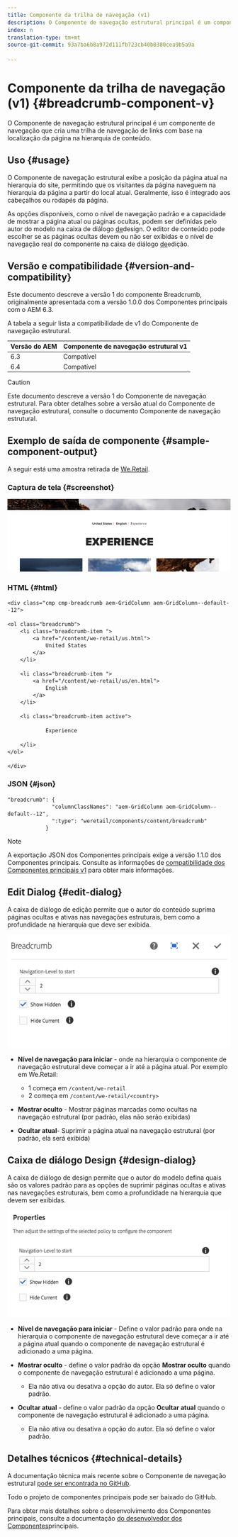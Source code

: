 ```yaml
---
title: Componente da trilha de navegação (v1)
description: O Componente de navegação estrutural principal é um componente de navegação que cria uma trilha de navegação de links com base na localização da página na hierarquia de conteúdo.
index: n
translation-type: tm+mt
source-git-commit: 93a7ba6b8a972d111fb723cb40b0380cea9b5a9a

---
```



# Componente da trilha de navegação (v1) {#breadcrumb-component-v}

O Componente de navegação estrutural principal é um componente de navegação que cria uma trilha de navegação de links com base na localização da página na hierarquia de conteúdo.

## Uso {#usage}

O Componente de navegação estrutural exibe a posição da página atual na hierarquia do site, permitindo que os visitantes da página naveguem na hierarquia da página a partir do local atual. Geralmente, isso é integrado aos cabeçalhos ou rodapés da página.

As opções disponíveis, como o nível de navegação padrão e a capacidade de mostrar a página atual ou páginas ocultas, podem ser definidas pelo autor do modelo na caixa de diálogo [de](#design-dialog)design. O editor de conteúdo pode escolher se as páginas ocultas devem ou não ser exibidas e o nível de navegação real do componente na caixa de diálogo [de](#edit-dialog)edição.

## Versão e compatibilidade {#version-and-compatibility}

Este documento descreve a versão 1 do componente Breadcrumb, originalmente apresentada com a versão 1.0.0 dos Componentes principais com o AEM 6.3.

A tabela a seguir lista a compatibilidade de v1 do Componente de navegação estrutural.

| Versão do AEM | Componente de navegação estrutural v1 |
|--- |--- |
| 6.3 | Compatível |
| 6.4 | Compatível |

>[!CAUTION]
>
>Este documento descreve a versão 1 do Componente de navegação estrutural.
>Para obter detalhes sobre a versão atual do Componente de navegação estrutural, consulte o documento Componente [](/help/components/breadcrumb.md) de navegação estrutural.

## Exemplo de saída de componente {#sample-component-output}

A seguir está uma amostra retirada de [We.Retail](https://helpx.adobe.com/experience-manager/6-4/sites/developing/using/we-retail.html).

### Captura de tela {#screenshot}

![](/help/assets/chlimage_1-33.png)

### HTML {#html}

```
<div class="cmp cmp-breadcrumb aem-GridColumn aem-GridColumn--default--12">

<ol class="breadcrumb">
    <li class="breadcrumb-item ">
        <a href="/content/we-retail/us.html">
            United States
        </a>
    </li>

    <li class="breadcrumb-item ">
        <a href="/content/we-retail/us/en.html">
            English
        </a>
    </li>

    <li class="breadcrumb-item active">
        
            Experience
        
    </li>
</ol>
 
</div>
```

### JSON {#json}

```
"breadcrumb": {
              "columnClassNames": "aem-GridColumn aem-GridColumn--default--12",
              ":type": "weretail/components/content/breadcrumb"
            }
```

>[!NOTE]
>
>A exportação JSON dos Componentes principais exige a versão 1.1.0 dos Componentes principais. Consulte as informações de [compatibilidade dos Componentes principais v1](/help/versions.md) para obter mais informações.

## Edit Dialog {#edit-dialog}

A caixa de diálogo de edição permite que o autor do conteúdo suprima páginas ocultas e ativas nas navegações estruturais, bem como a profundidade na hierarquia que deve ser exibida.

![](/help/assets/chlimage_1-34.png)

* **Nível de navegação para iniciar** - onde na hierarquia o componente de navegação estrutural deve começar a ir até a página atual. Por exemplo em We.Retail:

   * 1 começa em `/content/we-retail`
   * 2 começa em `/content/we-retail/<country>`

* **Mostrar oculto** - Mostrar páginas marcadas como ocultas na navegação estrutural (por padrão, elas não serão exibidas)
* **Ocultar atual**- Suprimir a página atual na navegação estrutural (por padrão, ela será exibida)

## Caixa de diálogo Design {#design-dialog}

A caixa de diálogo de design permite que o autor do modelo defina quais são os valores padrão para as opções de suprimir páginas ocultas e ativas nas navegações estruturais, bem como a profundidade na hierarquia que devem ser exibidas.

![](/help/assets/chlimage_1-35.png)

* **Nível de navegação para iniciar** - Define o valor padrão para onde na hierarquia o componente de navegação estrutural deve começar a ir até a página atual quando o componente de navegação estrutural é adicionado a uma página.
* **Mostrar oculto** - define o valor padrão da opção **Mostrar oculto** quando o componente de navegação estrutural é adicionado a uma página.

   * Ela não ativa ou desativa a opção do autor. Ela só define o valor padrão.

* **Ocultar atual** - define o valor padrão da opção **Ocultar atual** quando o componente de navegação estrutural é adicionado a uma página.

   * Ela não ativa ou desativa a opção do autor. Ela só define o valor padrão.

## Detalhes técnicos {#technical-details}

A documentação técnica mais recente sobre o Componente de navegação estrutural [pode ser encontrada no GitHub](https://github.com/adobe/aem-core-wcm-components/tree/master/content/src/content/jcr_root/apps/core/wcm/components/breadcrumb/v1/breadcrumb).

Todo o projeto de componentes principais pode ser baixado do GitHub.

Para obter mais detalhes sobre o desenvolvimento dos Componentes principais, consulte a documentação [do desenvolvedor dos Componentes](/help/developing/overview.md)principais.
